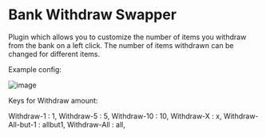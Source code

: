 # Bank Withdraw Swapper
Plugin which allows you to customize the number of items you withdraw from the bank on a left click.
The number of items withdrawn can be changed for different items.

Example config:

![image](https://user-images.githubusercontent.com/48400398/134165732-53ad860e-4ea8-4f01-bd3b-f2f845ba2bff.png)

Keys for Withdraw amount:

Withdraw-1 : 1,
Withdraw-5 : 5,
Withdraw-10 : 10,
Withdraw-X : x,
Withdraw-All-but-1 : allbut1,
Withdraw-All : all,
